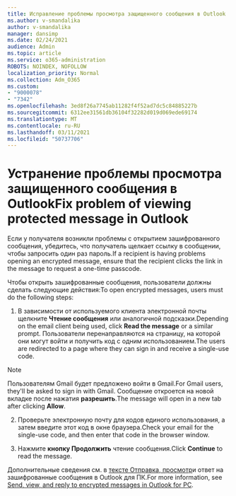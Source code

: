 ```yaml
---
title: Исправление проблемы просмотра защищенного сообщения в Outlook
ms.author: v-smandalika
author: v-smandalika
manager: dansimp
ms.date: 02/24/2021
audience: Admin
ms.topic: article
ms.service: o365-administration
ROBOTS: NOINDEX, NOFOLLOW
localization_priority: Normal
ms.collection: Adm_O365
ms.custom:
- "9000078"
- "7342"
ms.openlocfilehash: 3ed8f26a7745ab11282f4f52ad7dc5c84885227b
ms.sourcegitcommit: 6312ee31561db36104f32282d019d069ede69174
ms.translationtype: MT
ms.contentlocale: ru-RU
ms.lasthandoff: 03/11/2021
ms.locfileid: "50737706"
---
```

# <a name="fix-problem-of-viewing-protected-message-in-outlook"></a><span data-ttu-id="3f962-102">Устранение проблемы просмотра защищенного сообщения в Outlook</span><span class="sxs-lookup"><span data-stu-id="3f962-102">Fix problem of viewing protected message in Outlook</span></span>

<span data-ttu-id="3f962-103">Если у получателя возникли проблемы с открытием зашифрованного сообщения, убедитесь, что получатель щелкает ссылку в сообщении, чтобы запросить один раз пароль.</span><span class="sxs-lookup"><span data-stu-id="3f962-103">If a recipient is having problems opening an encrypted message, ensure that the recipient clicks the link in the message to request a one-time passcode.</span></span>

<span data-ttu-id="3f962-104">Чтобы открыть зашифрованные сообщения, пользователи должны сделать следующие действия:</span><span class="sxs-lookup"><span data-stu-id="3f962-104">To open encrypted messages, users must do the following steps:</span></span>

1. <span data-ttu-id="3f962-105">В зависимости от используемого клиента электронной почты щелкните **Чтение сообщения** или аналогичной подсказки.</span><span class="sxs-lookup"><span data-stu-id="3f962-105">Depending on the email client being used, click **Read the message** or a similar prompt.</span></span> <span data-ttu-id="3f962-106">Пользователи перенаправляются на страницу, на которой они могут войти и получить код с одним использованием.</span><span class="sxs-lookup"><span data-stu-id="3f962-106">The users are redirected to a page where they can sign in and receive a single-use code.</span></span>

> [!NOTE]
> <span data-ttu-id="3f962-107">Пользователям Gmail будет предложено войти в Gmail.</span><span class="sxs-lookup"><span data-stu-id="3f962-107">For Gmail users, they'll be asked to sign in with Gmail.</span></span> <span data-ttu-id="3f962-108">Сообщение откроется на новой вкладке после нажатия **разрешить**.</span><span class="sxs-lookup"><span data-stu-id="3f962-108">The message will open in a new tab after clicking **Allow**.</span></span>

2. <span data-ttu-id="3f962-109">Проверьте электронную почту для кодов единого использования, а затем введите этот код в окне браузера.</span><span class="sxs-lookup"><span data-stu-id="3f962-109">Check your email for the single-use code, and then enter that code in the browser window.</span></span>

3. <span data-ttu-id="3f962-110">Нажмите **кнопку Продолжить** чтение сообщения.</span><span class="sxs-lookup"><span data-stu-id="3f962-110">Click **Continue** to read the message.</span></span>

<span data-ttu-id="3f962-111">Дополнительные сведения см. в [тексте Отправка, просмотр](https://support.microsoft.com/topic/send-view-and-reply-to-encrypted-messages-in-outlook-for-pc-eaa43495-9bbb-4fca-922a-df90dee51980)и ответ на зашифрованные сообщения в Outlook для ПК.</span><span class="sxs-lookup"><span data-stu-id="3f962-111">For more information, see [Send, view, and reply to encrypted messages in Outlook for PC](https://support.microsoft.com/topic/send-view-and-reply-to-encrypted-messages-in-outlook-for-pc-eaa43495-9bbb-4fca-922a-df90dee51980).</span></span>


